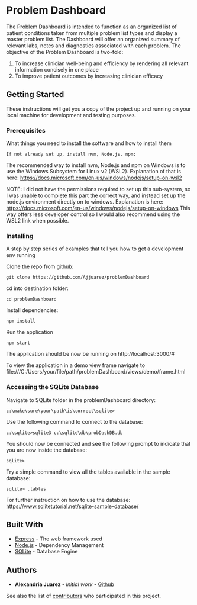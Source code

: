 # Problem Dashboard

The Problem Dashboard is intended to function as an organized list of patient conditions taken from multiple problem 
list types and display a master problem list. The Dashboard will offer an organized summary of relevant labs, notes and diagnostics 
associated with each problem. The objective of the Problem Dashboard is two-fold:
1. To increase clinician  well-being and efficiency by  rendering all relevant information concisely in one place
2. To improve patient outcomes by increasing clinician efficacy

## Getting Started

These instructions will get you a copy of the project up and running on your local machine for development and testing purposes.

### Prerequisites

What things you need to install the software and how to install them

```
If not already set up, install nvm, Node.js, npm:
```
The recommended way to install nvm, Node.js and npm on Windows is to use the Windows Subsystem for Linux v2 (WSL2). Explanation of that is here: https://docs.microsoft.com/en-us/windows/nodejs/setup-on-wsl2

NOTE: I did not have the permissions required to set up this sub-system, so I was unable to complete this part the correct way, and instead set up the node.js environment directly on to windows. Explanation is here:
https://docs.microsoft.com/en-us/windows/nodejs/setup-on-windows
This way offers less developer control so I would also recommend using the WSL2 link when possible.

### Installing

A step by step series of examples that tell you how to get a development env running

Clone the repo from github:

```
git clone https://github.com/Ajjuarez/problemDashboard
```

cd into destination folder:

```
cd problemDashboard
```

Install dependencies:

```
npm install
```

Run the application

```
npm start
```

The application should be now be running on http://localhost:3000/#

To view the application in a demo view frame navigate to
file:///C:/Users/your/file/path/problemDashboard/views/demo/frame.html<br>

### Accessing the SQLite Database

Navigate to SQLite folder in the problemDashboard directory:

```
c:\make\sure\your\path\is\correct\sqlite>
```

Use the following command to connect to the database:

```
c:\sqlite>sqlite3 c:\sqlite\db\probDashDB.db
```

You should now be connected and see the following prompt to indicate that you are now inside the database:

```
sqlite>
```

Try a simple command to view all the tables available in the sample database:

```
sqlite> .tables 
```
For further instruction on how to use the database: https://www.sqlitetutorial.net/sqlite-sample-database/

## Built With

* [Express](https://expressjs.com/) - The web framework used
* [Node.js](https://nodejs.org/en/) - Dependency Management
* [SQLite](https://www.sqlite.org/index.html) - Database Engine


## Authors

* **Alexandria Juarez** - *Initial work* - [Github](https://github.com/Ajjuarez)

See also the list of [contributors](https://github.com/Ajjuarez/problemDashboard/contributors) who participated in this project.


